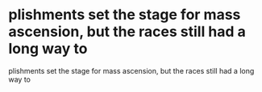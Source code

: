 # plishments set the stage for mass ascension, but the races still had a long way to

plishments set the stage for mass ascension, but the races still had a long way to